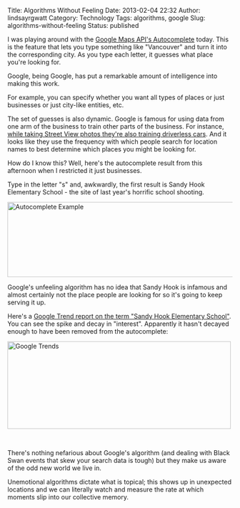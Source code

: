 Title: Algorithms Without Feeling
Date: 2013-02-04 22:32
Author: lindsayrgwatt
Category: Technology
Tags: algorithms, google
Slug: algorithms-without-feeling
Status: published

I was playing around with the [Google Maps API's Autocomplete](https://developers.google.com/maps/documentation/javascript/reference#Autocomplete) today. This is the feature that lets you type something like "Vancouver" and turn it into the corresponding city. As you type each letter, it guesses what place you're looking for.

Google, being Google, has put a remarkable amount of intelligence into making this work.

For example, you can specify whether you want all types of places or just businesses or just city-like entities, etc.

The set of guesses is also dynamic. Google is famous for using data from one arm of the business to train other parts of the business. For instance, [while taking Street View photos they're also training driverless cars](http://www.holovaty.com/writing/streetview/). And it looks like they use the frequency with which people search for location names to best determine which places you might be looking for.

How do I know this? Well, here's the autocomplete result from this afternoon when I restricted it just businesses.

Type in the letter "s" and, awkwardly, the first result is Sandy Hook Elementary School - the site of last year's horrific school shooting.

[<img src="{static}/images/2013/02/Screen-Shot-2013-02-04-at-4.05.14-PM.png" class="aligncenter size-full " width="516" height="168" alt="Autocomplete Example" />]({static}/images/2013/02/Screen-Shot-2013-02-04-at-4.05.14-PM.png)

Google's unfeeling algorithm has no idea that Sandy Hook is infamous and almost certainly not the place people are looking for so it's going to keep serving it up.

Here's a [Google Trend report on the term "Sandy Hook Elementary School"](http://www.google.com/trends/explore#q=sandy%20hook%20elementary%20school&date=1%2F2012%2013m&cmpt=q). You can see the spike and decay in "interest". Apparently it hasn't decayed enough to have been removed from the autocomplete:

[<img src="{static}/images/2013/02/Screen-Shot-2013-02-04-at-9.23.36-PM-500x196.png" class="aligncenter size-medium " width="500" height="196" alt="Google Trends" />]({static}/images/2013/02/Screen-Shot-2013-02-04-at-9.23.36-PM.png)

 

There's nothing nefarious about Google's algorithm (and dealing with Black Swan events that skew your search data is tough) but they make us aware of the odd new world we live in.

Unemotional algorithms dictate what is topical; this shows up in unexpected locations and we can literally watch and measure the rate at which moments slip into our collective memory.
